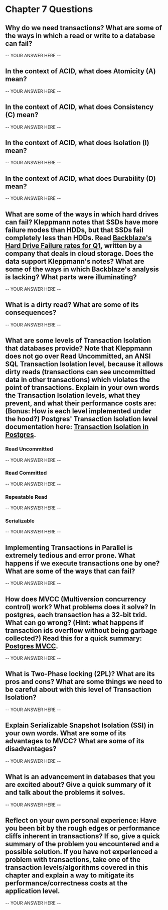 # Chapter 7 Questions

## Why do we need transactions? What are some of the ways in which a read or write to a database can fail?

-- YOUR ANSWER HERE --

## In the context of ACID, what does Atomicity (A) mean?

-- YOUR ANSWER HERE --

## In the context of ACID, what does Consistency (C) mean?

-- YOUR ANSWER HERE --

## In the context of ACID, what does Isolation (I) mean?

-- YOUR ANSWER HERE --

## In the context of ACID, what does Durability (D) mean?

-- YOUR ANSWER HERE --

## What are some of the ways in which hard drives can fail? Kleppmann notes that SSDs have more failure modes than HDDs, but that SSDs fail completely less than HDDs. Read [Backblaze's Hard Drive Failure rates for Q1](https://www.backblaze.com/blog/backblaze-hard-drive-stats-q1-2021/), written by a company that deals in cloud storage. Does the data support Kleppmann's notes? What are some of the ways in which Backblaze's analysis is lacking? What parts were illuminating?

-- YOUR ANSWER HERE --

## What is a dirty read? What are some of its consequences?

-- YOUR ANSWER HERE --

## What are some levels of Transaction Isolation that databases provide? Note that Kleppmann does not go over Read Uncommitted, an ANSI SQL Transaction Isolation level, because it allows dirty reads (transactions can see uncommitted data in other transactions) which violates the point of transactions. Explain in your own words the Transaction Isolation levels, what they prevent, and what their performance costs are: (Bonus: How is each level implemented under the hood?) Postgres' Transaction Isolation level documentation here: [Transaction Isolation in Postgres](https://www.postgresql.org/docs/current/transaction-iso.html).

### Read Uncommitted

-- YOUR ANSWER HERE --

### Read Committed

-- YOUR ANSWER HERE --

### Repeatable Read

-- YOUR ANSWER HERE --

### Serializable

-- YOUR ANSWER HERE --

## Implementing Transactions in Parallel is extremely tedious and error prone. What happens if we execute transactions one by one? What are some of the ways that can fail?

-- YOUR ANSWER HERE --

## How does MVCC (Multiversion concurrency control) work? What problems does it solve? In postgres, each transaction has a 32-bit txid. What can go wrong? (Hint: what happens if transaction ids overflow without being garbage collected?) Read this for a quick summary: [Postgres MVCC](https://malisper.me/postgres-mvcc/).

-- YOUR ANSWER HERE --

## What is Two-Phase locking (2PL)? What are its pros and cons? What are some things we need to be careful about with this level of Transaction Isolation?

-- YOUR ANSWER HERE --

## Explain Serializable Snapshot Isolation (SSI) in your own words. What are some of its advantages to MVCC? What are some of its disadvantages?

-- YOUR ANSWER HERE --

## What is an advancement in databases that you are excited about? Give a quick summary of it and talk about the problems it solves.

-- YOUR ANSWER HERE --

## Reflect on your own personal experience: Have you been bit by the rough edges or performance cliffs inherent in transactions? If so, give a quick summary of the problem you encountered and a possible solution. If you have not experienced a problem with transactions, take one of the transaction levels/algorithms covered in this chapter and explain a way to mitigate its performance/correctness costs at the application level.

-- YOUR ANSWER HERE --

